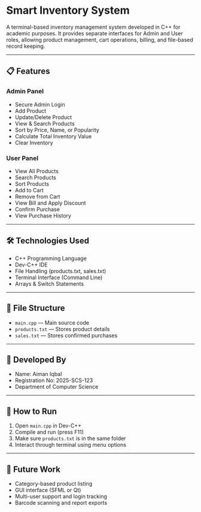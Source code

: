 # Smart Inventory System

A terminal-based inventory management system developed in C++ for academic purposes. It provides separate interfaces for Admin and User roles, allowing product management, cart operations, billing, and file-based record keeping.

---

## 📋 Features

### Admin Panel
- Secure Admin Login
- Add Product
- Update/Delete Product
- View & Search Products
- Sort by Price, Name, or Popularity
- Calculate Total Inventory Value
- Clear Inventory

### User Panel
- View All Products
- Search Products
- Sort Products
- Add to Cart
- Remove from Cart
- View Bill and Apply Discount
- Confirm Purchase
- View Purchase History

---

## 🛠️ Technologies Used
- C++ Programming Language
- Dev-C++ IDE
- File Handling (products.txt, sales.txt)
- Terminal Interface (Command Line)
- Arrays & Switch Statements

---

## 📁 File Structure
- `main.cpp` — Main source code
- `products.txt` — Stores product details
- `sales.txt` — Stores confirmed purchases

---

## 👤 Developed By
- Name: Aiman Iqbal  
- Registration No: 2025-SCS-123  
- Department of Computer Science

---

## 🚀 How to Run
1. Open `main.cpp` in Dev-C++
2. Compile and run (press F11)
3. Make sure `products.txt` is in the same folder
4. Interact through terminal using menu options

---

## 🧠 Future Work
- Category-based product listing
- GUI interface (SFML or Qt)
- Multi-user support and login tracking
- Barcode scanning and report exports
